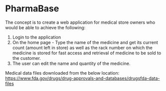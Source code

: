 # PharmaBase

The concept is to create a web application for medical store owners who would be able to achieve the following:
1. Login to the application
2. On the home page - Type the name of the medicine and get its current count (amount left in store) as well as the rack number on which the medicine is stored for fast access and retrieval of medicine to be sold to the customer.
3. The user can edit the name and quantity of the medicine.


Medical data files downloaded from the below location:
https://www.fda.gov/drugs/drug-approvals-and-databases/drugsfda-data-files
